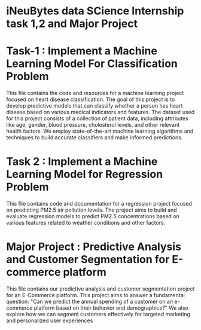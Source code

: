 # iNeuBytes data SCience Internship task 1,2 and Major Project

# Task-1 : Implement a Machine Learning Model For Classification Problem
This file contains the code and resources for a machine learning project focused on heart disease classification. The goal of this project is to develop predictive models that can classify whether a person has heart disease based on various medical indicators and features.
The dataset used for this project consists of a collection of patient data, including attributes like age, gender, blood pressure, cholesterol levels, and other relevant health factors. We employ state-of-the-art machine learning algorithms and techniques to build accurate classifiers and make informed predictions.

# Task 2 : Implement a Machine Learning Model for Regression Problem
This file contains code and documentation for a regression project focused on predicting PM2.5 air pollution levels. The project aims to build and evaluate regression models to predict PM2.5 concentrations based on various features related to weather conditions and other factors.

# Major Project : Predictive Analysis and Customer Segmentation for E-commerce platform
This file contains our predictive analysis and customer segmentation project for an E-Commerce platform. This project aims to answer a fundamental question: "Can we predict the annual spending of a customer on an e-commerce platform based on their behavior and demographics?" We also explore how we can segment customers effectively for targeted marketing and personalized user experiences

